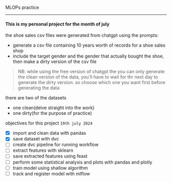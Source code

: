 MLOPs practice
***

#### This is my personal project for the month of july

the shoe sales csv files were generated from chatgpt using the prompts:
- generate a csv file containing 10 years worth of records for a shoe sales shop
- include the target gender and the gender that actually bought the shoe, then make a dirty version of the csv file

> NB:  while using the free version of chatgpt the you can only generate the clean version of the data, you'll have to wait for thr next day to generate the dirty version. so choose which one you want first before generating the data

there are two of the datasets
- one clean(delve straight into the work) 
- one dirty(for the purpose of practice)

objectives for this project `19th july 2024`
- [x] import and clean data with pandas
- [x] save dataset with dvc
- [ ] create dvc pipeline for running workflow
- [ ] extract features with sklearn
- [ ] save extracted features using feast
- [ ] perform some statistical analysis and plots with pandas and plotly
- [ ] train model using shallow algorithm
- [ ] track and register model with mlflow 
